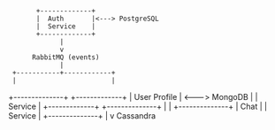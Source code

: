            +-------------+
           |  Auth       |<---> PostgreSQL
           |  Service    |
           +-------------+
                 |
                 v
          RabbitMQ (events)
                 |
     +-----------+------------+
     |                        |
+--------------+         +-------------+
| User Profile |  <---> MongoDB        |
| Service      |         +-------------+
+--------------+                       | 
                                       |
                        +--------------+
                        |   Chat       |
                        |   Service    |
                        +--------------+
                        |
                        v
                        Cassandra
